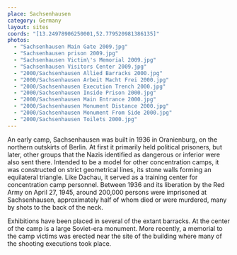 ```yaml
---
place: Sachsenhausen
category: Germany
layout: sites
coords: "[13.24978906250001,52.779520981386135]"
photos:
  - "Sachsenhausen Main Gate 2009.jpg"
  - "Sachsenhausen prison 2009.jpg"
  - "Sachsenhausen Victim\'s Memorial 2009.jpg"
  - "Sachsenhausen Visitors Center 2009.jpg"
  - "2000/Sachsenhausen Allied Barracks 2000.jpg"
  - "2000/Sachsenhausen Arbeit Macht Frei 2000.jpg"
  - "2000/Sachsenhausen Execution Trench 2000.jpg"
  - "2000/Sachsenhausen Inside Prison 2000.jpg"
  - "2000/Sachsenhausen Main Entrance 2000.jpg"
  - "2000/Sachsenhausen Monument Distance 2000.jpg"
  - "2000/Sachsenhausen Monument From Side 2000.jpg"
  - "2000/Sachsenhausen Toilets 2000.jpg"
---
```

An early camp, Sachsenhausen was built in 1936 in Oranienburg, on the northern outskirts of Berlin. At first it primarily held political prisoners, but later, other groups that the Nazis identified as dangerous or inferior were also sent there. Intended to be a model for other concentration camps, it was constructed on strict geometrical lines, its stone walls forming an equilateral triangle. Like Dachau, it served as a training center for concentration camp personnel. Between 1936 and its liberation by the Red Army on April 27, 1945, around 200,000 persons were imprisoned at Sachsenhausen, approximately half of whom died or were murdered, many by shots to the back of the neck. 

Exhibitions have been placed in several of the extant barracks. At the center of the camp is a large Soviet-era monument. More recently, a memorial to the camp victims was erected near the site of the building where many of the shooting executions took place.
